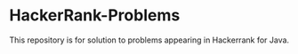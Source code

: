 # HackerRank-Problems
This repository is for solution to problems appearing in Hackerrank for Java.
